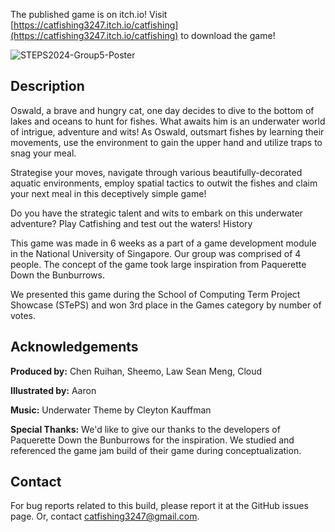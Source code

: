 The published game is on itch.io! Visit [https://catfishing3247.itch.io/catfishing](https://catfishing3247.itch.io/catfishing) to download the game!

![STEPS2024-Group5-Poster](https://github.com/rui-han-crh/Catfishing/assets/15359033/c15872e1-28a2-4fa2-9aa3-9862c493ee49)

## Description

Oswald, a brave and hungry cat, one day decides to dive to the bottom of lakes and oceans to hunt for fishes. What awaits him is an underwater world of intrigue, adventure and wits! As Oswald, outsmart fishes by learning their movements, use the environment to gain the upper hand and utilize traps to snag your meal.

Strategise your moves, navigate through various beautifully-decorated aquatic environments, employ spatial tactics to outwit the fishes and claim your next meal in this deceptively simple game!

Do you have the strategic talent and wits to embark on this underwater adventure? Play Catfishing and test out the waters!
History

This game was made in 6 weeks as a part of a game development module in the National University of Singapore. Our group was comprised of 4 people. The concept of the game took large inspiration from Paquerette Down the Bunburrows.

We presented this game during the School of Computing Term Project Showcase (STePS) and won 3rd place in the Games category by number of votes.

## Acknowledgements

**Produced by:** Chen Ruihan, Sheemo, Law Sean Meng, Cloud

**Illustrated by:** Aaron

**Music:** Underwater Theme by Cleyton Kauffman

**Special Thanks:**
We'd like to give our thanks to the developers of Paquerette Down the Bunburrows for the inspiration. We studied and referenced the game jam build of their game during conceptualization.

## Contact

For bug reports related to this build, please report it at the GitHub issues page. Or, contact catfishing3247@gmail.com.
